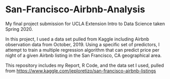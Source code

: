 # San-Francisco-Airbnb-Analysis

My final project submission for UCLA Extension Intro to Data Science taken Spring 2020.

In this project, I used a data set pulled from Kaggle including Airbnb observation data from October, 2019. Using a specific set of predictors, I attempt to train a multiple regression algorithm that can predict price per night of a given Airbnb listing in the San Francisco, CA geographical area.

This repository includes my Report, R Code, and the data set I used, pulled from 
https://www.kaggle.com/jeploretizo/san-francisco-airbnb-listings


